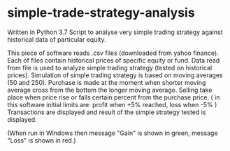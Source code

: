 # simple-trade-strategy-analysis
Written in Python 3.7
Script to analyse very simple trading strategy against historical data of particular equity.

This piece of software reads .csv files (downloaded from yahoo finance).
Each of files contain historical prices of specific equity or fund.
Data read from file is used to analyze simple trading strategy (tested on historical prices).
Simulation of simple trading strategy is based on moving averages (50 and 250).
Purchase is made at the moment when shorter moving average cross from the bottom the longer moving average.
Selling take place when price rise or falls certain percent from the purchase price.
( in this software initial limits are: profit when +5% reached, loss when -5% )
Transactions are displayed and result of the simple strategy tested is displayed.

(When run in Windows then message "Gain" is shown in green, message "Loss" is shown in red.)

